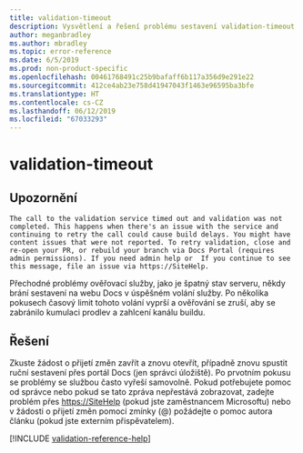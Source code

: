 ```yaml
---
title: validation-timeout
description: Vysvětlení a řešení problému sestavení validation-timeout na webu Docs
author: meganbradley
ms.author: mbradley
ms.topic: error-reference
ms.date: 6/5/2019
ms.prod: non-product-specific
ms.openlocfilehash: 00461768491c25b9bafaff6b117a356d9e291e22
ms.sourcegitcommit: 412ce4ab23e758d41947043f1463e96595ba3bfe
ms.translationtype: HT
ms.contentlocale: cs-CZ
ms.lasthandoff: 06/12/2019
ms.locfileid: "67033293"
---
```

# <a name="validation-timeout"></a>validation-timeout

## <a name="warning"></a>Upozornění

`The call to the validation service timed out and validation was not completed. This happens when there's an issue with the service and continuing to retry the call could cause build delays. You might have content issues that were not reported. To retry validation, close and re-open your PR, or rebuild your branch via Docs Portal (requires admin permissions). If you need admin help or  If you continue to see this message, file an issue via https://SiteHelp.`

Přechodné problémy ověřovací služby, jako je špatný stav serveru, někdy brání sestavení na webu Docs v úspěšném volání služby. Po několika pokusech časový limit tohoto volání vyprší a ověřování se zruší, aby se zabránilo kumulaci prodlev a zahlcení kanálu buildu.

## <a name="resolution"></a>Řešení

Zkuste žádost o přijetí změn zavřít a znovu otevřít, případně znovu spustit ruční sestavení přes portál Docs (jen správci úložiště). Po prvotním pokusu se problémy se službou často vyřeší samovolně. Pokud potřebujete pomoc od správce nebo pokud se tato zpráva nepřestává zobrazovat, zadejte problém přes [https://SiteHelp](https://SiteHelp) (pokud jste zaměstnancem Microsoftu) nebo v žádosti o přijetí změn pomocí zmínky (@) požádejte o pomoc autora článku (pokud jste externím přispěvatelem).

<!--make sure to add this file to your includes folder and verify the path-->
[!INCLUDE [validation-reference-help](includes/validation-reference-help.md)]
